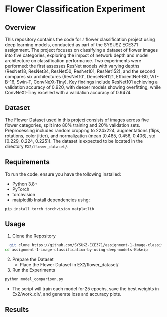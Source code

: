 # Flower Classification Experiment

## Overview
This repository contains the code for a flower classification project using deep learning models, conducted as part of the SYSUSZ ECE371 assignment. The project focuses on classifying a dataset of flower images into five categories, exploring the impact of network depth and model architecture on classification performance. Two experiments were performed: the first assesses ResNet models with varying depths (ResNet18, ResNet34, ResNet50, ResNet101, ResNet152), and the second compares six architectures (ResNet101, DenseNet121, EfficientNet-B0, ViT-B-16, Swin-T, ConvNeXt-Tiny). Key findings include ResNet101 achieving a validation accuracy of 0.920, with deeper models showing overfitting, while ConvNeXt-Tiny excelled with a validation accuracy of 0.9474.

## Dataset
The Flower Dataset used in this project consists of images across five flower categories, split into 80% training and 20% validation sets. Preprocessing includes random cropping to 224x224, augmentations (flips, rotations, color jitter), and normalization (mean [0.485, 0.456, 0.406], std [0.229, 0.224, 0.225]). The dataset is expected to be located in the directory `EX2/flower_dataset/`.

## Requirements
To run the code, ensure you have the following installed:
- Python 3.8+
- PyTorch 
- torchvision
- matplotlib
Install dependencies using:
```bash
pip install torch torchvision matplotlib
```

## Usage
1. Clone the Repository
```bash
  git clone https://github.com/SYSUSZ-ECE371/assignment-1-image-classification-by-using-deep-models-Kokeip.git
cd assignment-1-image-classification-by-using-deep-models-Kokeip
```
2. Prepare the Dataset
   - Place the Flower Dataset in EX2/flower_dataset/
3. Run the Experiments
```bash
python model_comparison.py
```
- The script will train each model for 25 epochs, save the best weights in Ex2/work_dir/, and generate loss and accuracy plots.
## Results
  
